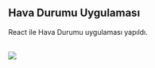 <h2>Hava Durumu Uygulaması</h2>

<p>React ile Hava Durumu uygulaması yapıldı.</p>

<br>
<img src="./ekranresmi.png">